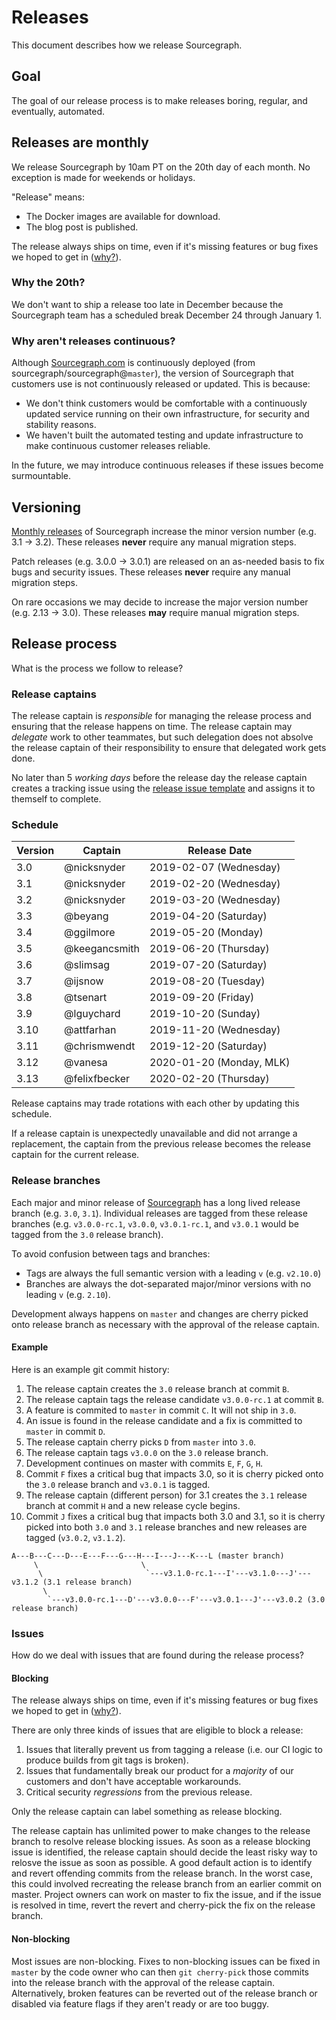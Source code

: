 # Releases

This document describes how we release Sourcegraph.

## Goal

The goal of our release process is to make releases boring, regular, and eventually, automated.

## Releases are monthly

We release Sourcegraph by 10am PT on the 20th day of each month. No exception is made for weekends or holidays.

"Release" means:
- The Docker images are available for download.
- The blog post is published.

The release always ships on time, even if it's missing features or bug fixes we hoped to get in ([why?](https://about.gitlab.com/2015/12/07/why-we-shift-objectives-and-not-release-dates-at-gitlab/)).

### Why the 20th?

We don't want to ship a release too late in December because the Sourcegraph team has a scheduled break December 24 through January 1.

### Why aren't releases continuous?

Although [Sourcegraph.com](https://sourcegraph.com) is continuously deployed (from sourcegraph/sourcegraph@`master`), the version of Sourcegraph that customers use is not continuously released or updated. This is because:

- We don't think customers would be comfortable with a continuously updated service running on their own infrastructure, for security and stability reasons.
- We haven't built the automated testing and update infrastructure to make continuous customer releases reliable.

In the future, we may introduce continuous releases if these issues become surmountable.

## Versioning

[Monthly releases](#releases-are-monthly) of Sourcegraph increase the minor version number (e.g. 3.1 -> 3.2). These releases **never** require any manual migration steps.

Patch releases (e.g. 3.0.0 -> 3.0.1) are released on an as-needed basis to fix bugs and security issues. These releases **never** require any manual migration steps.

On rare occasions we may decide to increase the major version number (e.g. 2.13 -> 3.0). These releases **may** require manual migration steps.

## Release process

What is the process we follow to release?

### Release captains

The release captain is _responsible_ for managing the release process and ensuring that the release happens on time. The release captain may _delegate_ work to other teammates, but such delegation does not absolve the release captain of their responsibility to ensure that delegated work gets done.

No later than 5 _working days_ before the release day the release captain creates a tracking issue using the [release issue template](release_issue_template.md) and assigns it to themself to complete.

### Schedule

| Version | Captain | Release Date |
|---------|---------|--------------|
| 3.0 | @nicksnyder | 2019-02-07 (Wednesday) |
| 3.1 | @nicksnyder | 2019-02-20 (Wednesday) |
| 3.2 | @nicksnyder | 2019-03-20 (Wednesday) |
| 3.3 | @beyang | 2019-04-20 (Saturday) |
| 3.4 | @ggilmore | 2019-05-20 (Monday) |
| 3.5 | @keegancsmith | 2019-06-20 (Thursday) |
| 3.6 | @slimsag | 2019-07-20 (Saturday) |
| 3.7 | @ijsnow | 2019-08-20 (Tuesday) |
| 3.8 | @tsenart | 2019-09-20 (Friday) |
| 3.9 | @lguychard | 2019-10-20 (Sunday) |
| 3.10 | @attfarhan | 2019-11-20 (Wednesday) |
| 3.11 | @chrismwendt | 2019-12-20 (Saturday) |
| 3.12 | @vanesa | 2020-01-20 (Monday, MLK) |
| 3.13 | @felixfbecker | 2020-02-20 (Thursday) |

Release captains may trade rotations with each other by updating this schedule.

If a release captain is unexpectedly unavailable and did not arrange a replacement, the captain from the previous release becomes the release captain for the current release.

### Release branches

Each major and minor release of [Sourcegraph](https://github.com/sourcegraph/sourcegraph) has a long lived release branch (e.g. `3.0`, `3.1`). Individual releases are tagged from these release branches (e.g. `v3.0.0-rc.1`, `v3.0.0`, `v3.0.1-rc.1`, and `v3.0.1` would be tagged from the `3.0` release branch).

To avoid confusion between tags and branches:

- Tags are always the full semantic version with a leading `v` (e.g. `v2.10.0`)
- Branches are always the dot-separated major/minor versions with no leading `v` (e.g. `2.10`).

Development always happens on `master` and changes are cherry picked onto release branch as necessary with the approval of the release captain.

#### Example

Here is an example git commit history:

1. The release captain creates the `3.0` release branch at commit `B`.
1. The release captain tags the release candidate `v3.0.0-rc.1` at commit `B`.
1. A feature is commited to `master` in commit `C`. It will not ship in `3.0`.
1. An issue is found in the release candidate and a fix is committed to `master` in commit `D`.
1. The release captain cherry picks `D` from `master` into `3.0`.
1. The release captain tags `v3.0.0` on the `3.0` release branch.
1. Development continues on master with commits `E`, `F`, `G`, `H`.
1. Commit `F` fixes a critical bug that impacts 3.0, so it is cherry picked onto the `3.0` release branch and `v3.0.1` is tagged.
1. The release captain (different person) for 3.1 creates the `3.1` release branch at commit `H` and a new release cycle begins.
1. Commit `J` fixes a critical bug that impacts both 3.0 and 3.1, so it is cherry picked into both `3.0` and `3.1` release branches and new releases are tagged (`v3.0.2`, `v3.1.2`).

```
A---B---C---D---E---F---G---H---I---J---K---L (master branch)
     \                       \                   
      \                       `---v3.1.0-rc.1---I'---v3.1.0---J'---v3.1.2 (3.1 release branch)
       \
        `---v3.0.0-rc.1---D'---v3.0.0---F'---v3.0.1---J'---v3.0.2 (3.0 release branch)
```

### Issues

How do we deal with issues that are found during the release process?

#### Blocking

The release always ships on time, even if it's missing features or bug fixes we hoped to get in ([why?](https://about.gitlab.com/2015/12/07/why-we-shift-objectives-and-not-release-dates-at-gitlab/)).

There are only three kinds of issues that are eligible to block a release:

1. Issues that literally prevent us from tagging a release (i.e. our CI logic to produce builds from git tags is broken).
2. Issues that fundamentally break our product for a _majority_ of our customers and don't have acceptable workarounds. 
3. Critical security _regressions_ from the previous release.

Only the release captain can label something as release blocking.

The release captain has unlimited power to make changes to the release branch to resolve release blocking issues. As soon as a release blocking issue is identified, the release captain should decide the least risky way to relosve the issue as soon as possible. A good default action is to identify and revert offending commits from the release branch. In the worst case, this could involved recreating the release branch from an earlier commit on master. Project owners can work on master to fix the issue, and if the issue is resolved in time, revert the revert and cherry-pick the fix on the release branch.

#### Non-blocking

Most issues are non-blocking. Fixes to non-blocking issues can be fixed in `master` by the code owner who can then `git cherry-pick` those commits into the release branch with the approval of the release captain. Alternatively, broken features can be reverted out of the release branch or disabled via feature flags if they aren't ready or are too buggy.

